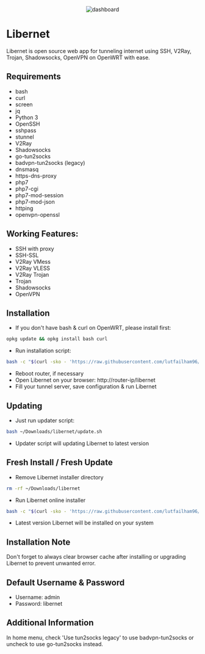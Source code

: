<p align="center">
  <img src="https://i.ibb.co/TwD8Vyy/Screenshot-from-2021-03-18-21-24-17.png" alt="dashboard" />
</p>

# Libernet
Libernet is open source web app for tunneling internet using SSH, V2Ray, Trojan, Shadowsocks, OpenVPN on OpenWRT with ease.

## Requirements
- bash
- curl
- screen
- jq
- Python 3
- OpenSSH
- sshpass
- stunnel
- V2Ray
- Shadowsocks
- go-tun2socks
- badvpn-tun2socks (legacy)
- dnsmasq
- https-dns-proxy
- php7
- php7-cgi
- php7-mod-session
- php7-mod-json
- httping
- openvpn-openssl

## Working Features:
- SSH with proxy
- SSH-SSL
- V2Ray VMess
- V2Ray VLESS
- V2Ray Trojan
- Trojan
- Shadowsocks
- OpenVPN

## Installation
- If you don't have bash & curl on OpenWRT, please install first:
```sh
opkg update && opkg install bash curl
```
- Run installation script:
```sh
bash -c "$(curl -sko - 'https://raw.githubusercontent.com/lutfailham96/libernet/main/install.sh')"
```
- Reboot router, if necessary
- Open Libernet on your browser: http://router-ip/libernet
- Fill your tunnel server, save configuration & run Libernet

## Updating
- Just run updater script:
```sh
bash ~/Downloads/libernet/update.sh
```
- Updater script will updating Libernet to latest version

## Fresh Install / Fresh Update
- Remove Libernet installer directory
```sh
rm -rf ~/Downloads/libernet
```
- Run Libernet online installer
```sh
bash -c "$(curl -sko - 'https://raw.githubusercontent.com/lutfailham96/libernet/main/install.sh')"
```
- Latest version Libernet will be installed on your system

## Installation Note
Don't forget to always clear browser cache after installing or upgrading Libernet to prevent unwanted error.

## Default Username & Password
- Username: admin
- Password: libernet

## Additional Information
In home menu, check 'Use tun2socks legacy' to use badvpn-tun2socks or uncheck to use go-tun2socks instead.
